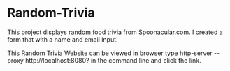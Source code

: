 # Random-Trivia


This project displays random food trivia from Spoonacular.com. I created a form that with a name and email input.

This Random Trivia Website can be viewed in browser type http-server --proxy http://localhost:8080? in the command line and click the link.
